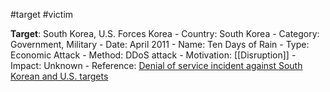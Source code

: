 #target #victim 



**Target**: South Korea, U.S. Forces Korea
	- Country: South Korea
	- Category: Government, Military
    - Date: April 2011
    - Name: Ten Days of Rain
    - Type: Economic Attack
    - Method: DDoS attack
    - Motivation: [[Disruption]]
    - Impact: Unknown
    - Reference: [Denial of service incident against South Korean and U.S. targets](https://www.cfr.org/cyber-operations/denial-service-incident-against-south-korean-and-us-targets#:~:text=Dubbed%20%E2%80%9CTen%20Days%20of%20Rain,military%20forces%20in%20South%20Korea.)
